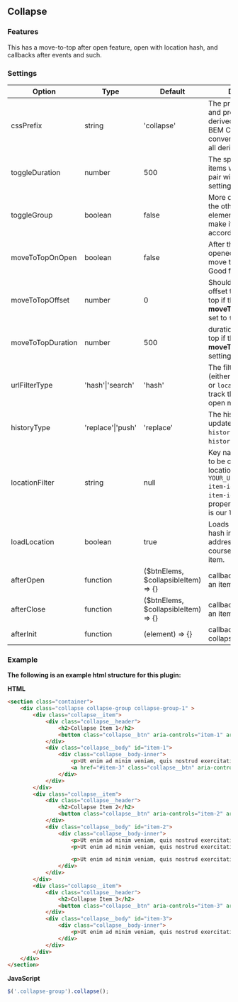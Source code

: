 <h2 id="collapse-plugin">Collapse</h2>


### Features
This has a move-to-top after open feature, open with location hash, and callbacks after events and such.

### Settings

Option | Type | Default | Description
------ | ---- | ------- | -----------
cssPrefix | string |  'collapse' | The primary CSS class and prefix for all other derived elements. The BEM CSS naming convention is used for all derived elements.
toggleDuration | number |  500 |  The speed at which the items will open, should pair with CSS transition settings.
toggleGroup | boolean |  false |  More or less toggles the other opened element(s) closed, and make it behave like an accordion.
moveToTopOnOpen | boolean |  false |  After the element is opened, the item will move to the top of it. Good for mobile.
moveToTopOffset | number |  0 |  Should we need to offset the move to the top if the __moveToTopOnOpen__ is set to `true`.
moveToTopDuration | number | 500 | duration to move to the top if the __moveToTopOnOpen__ setting is being used.
urlFilterType | 'hash'\|'search' | 'hash' | The filtering type to use (either `location.hash` or `location.search`) to track the status of an open modal.
historyType | 'replace'\|'push'| 'replace' | The history state update. Either `history.pushState` or `history.replaceState`.
locationFilter | string |  null | Key name of the param to be captured in the location URL. Example: `YOUR_URL#collapse=the-item-id`, where `the-item-id` is the ID property and `collapse` is our `locationFilter`.
loadLocation | boolean |  true | Loads with a location hash in the browser address bar, must of course be the ID of the item.
afterOpen | function |  ($btnElems, $collapsibleItem) => {} |  callback function after an item is opened.
afterClose | function |  ($btnElems, $collapsibleItem) => {} |  callback function after an item is closed.
afterInit | function |  (element) => {} | callback function after collapse is initialized.

### Example

__The following is an example html structure for this plugin:__

__HTML__
```html
<section class="container">
    <div class="collapse collapse-group collapse-group-1" >
        <div class="collapse__item">
            <div class="collapse__header">
                <h2>Collapse Item 1</h2>
                <button class="collapse__btn" aria-controls="item-1" aria-label="toggle section"></button>
            </div>
            <div class="collapse__body" id="item-1">
                <div class="collapse__body-inner">
                    <p>Ut enim ad minim veniam, quis nostrud exercitation. Gallia est omnis divisa in partes tres, quarum. Contra legem facit qui pastrami id facit quod lex prohibet. Quis aute iure reprehenderit in voluptate velit esse. Cum ceteris in veneratione tui montes, nascetur mus.</p>
                    <a href="#item-3" class="collapse__btn" aria-controls="item-3"><strong>Open Item 3 from here!</strong></a>
                </div>
            </div>
        </div>
        <div class="collapse__item">
            <div class="collapse__header">
                <h2>Collapse Item 2</h2>
                <button class="collapse__btn" aria-controls="item-2" aria-label="toggle section"></button>
            </div>
            <div class="collapse__body" id="item-2">
                <div class="collapse__body-inner">
                    <p>Ut enim ad minim veniam, quis nostrud exercitation. Gallia est omnis divisa in partes tres, quarum. Contra legem facit qui pastrami id facit quod lex prohibet. Quis aute iure reprehenderit in voluptate velit esse. Cum ceteris in veneratione tui montes, nascetur mus.</p>
                    <p>Ut enim ad minim veniam, quis nostrud exercitation. Gallia est omnis divisa in partes tres, quarum. Contra legem facit qui pastrami id facit quod lex prohibet. Quis aute iure reprehenderit in voluptate velit esse. Cum ceteris in veneratione tui montes, nascetur mus.</p>

                    <p>Ut enim ad minim veniam, quis nostrud exercitation. Gallia est omnis divisa in partes tres, quarum. Contra legem facit qui pastrami id facit quod lex prohibet. Quis aute iure reprehenderit in voluptate velit esse. Cum ceteris in veneratione tui montes, nascetur mus.</p>
                </div>
            </div>
        </div>
        <div class="collapse__item">
            <div class="collapse__header">
                <h2>Collapse Item 3</h2>
                <button class="collapse__btn" aria-controls="item-3" aria-label="toggle section"></button>
            </div>
            <div class="collapse__body" id="item-3">
                <div class="collapse__body-inner">
                    <p>Ut enim ad minim veniam, quis nostrud exercitation. Gallia est omnis divisa in partes tres, quarum. Contra legem facit qui pastrami id facit quod lex prohibet. Quis aute iure reprehenderit in voluptate velit esse. Cum ceteris in veneratione tui montes, nascetur mus.</p>
                </div>
            </div>
        </div>
    </div>
</section>
```

__JavaScript__
```javascript
$('.collapse-group').collapse();
```
